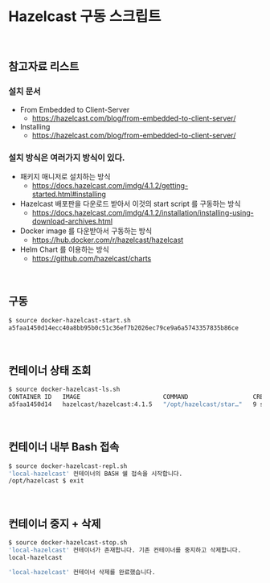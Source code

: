 # Hazelcast 구동 스크립트

<br>

## 참고자료 리스트

### 설치 문서

- From Embedded to Client-Server
  - https://hazelcast.com/blog/from-embedded-to-client-server/
- Installing
  - https://hazelcast.com/blog/from-embedded-to-client-server/

 

### 설치 방식은 여러가지 방식이 있다.

- 패키지 매니저로 설치하는 방식
  - https://docs.hazelcast.com/imdg/4.1.2/getting-started.html#installing
- Hazelcast 배포판을 다운로드 받아서 이것의 start script 를 구동하는 방식
  - https://docs.hazelcast.com/imdg/4.1.2/installation/installing-using-download-archives.html
- Docker image 를 다운받아서 구동하는 방식
  - https://hub.docker.com/r/hazelcast/hazelcast
- Helm Chart 를 이용하는 방식
  - https://github.com/hazelcast/charts

<br>

## 구동

```bash
$ source docker-hazelcast-start.sh
a5faa1450d14ecc40a8bb95b0c51c36ef7b2026ec79ce9a6a5743357835b86ce
```

<br>

## 컨테이너 상태 조회

```bash
$ source docker-hazelcast-ls.sh
CONTAINER ID   IMAGE                       COMMAND                  CREATED         STATUS         PORTS                                         NAMES
a5faa1450d14   hazelcast/hazelcast:4.1.5   "/opt/hazelcast/star…"   9 seconds ago   Up 7 seconds   0.0.0.0:15701->5701/tcp, :::15701->5701/tcp   local-hazelcast
```

<br>

## 컨테이너 내부 Bash 접속

```bash
$ source docker-hazelcast-repl.sh
'local-hazelcast' 컨테이너의 BASH 쉘 접속을 시작합니다.
/opt/hazelcast $ exit
```

<br>

## 컨테이너 중지 + 삭제

```bash
$ source docker-hazelcast-stop.sh
'local-hazelcast' 컨테이너가 존재합니다. 기존 컨테이너를 중지하고 삭제합니다.
local-hazelcast

'local-hazelcast' 컨테이너 삭제를 완료했습니다.
```

<br>

